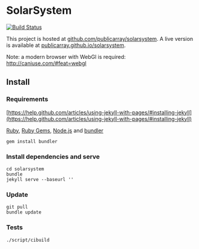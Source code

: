 # SolarSystem
[![Build Status](https://travis-ci.org/publicarray/solarsystem.svg?branch=gh-pages)](https://travis-ci.org/publicarray/solarsystem)

This project is hosted at [github.com/publicarray/solarsystem](https://github.com/publicarray/solarsystem). A live version is available at [publicarray.github.io/solarsystem](https://publicarray.github.io/solarsystem/).

Note: a modern browser with WebGl is required: http://caniuse.com/#feat=webgl

## Install
### Requirements
[https://help.github.com/articles/using-jekyll-with-pages/#installing-jekyll](https://help.github.com/articles/using-jekyll-with-pages/#installing-jekyll)

[Ruby](https://www.ruby-lang.org/), [Ruby Gems](https://rubygems.org), [Node.js](https://nodejs.org/) and [bundler](http://bundler.io)

```
gem install bundler
```

### Install dependencies and serve

```
cd solarsystem
bundle
jekyll serve --baseurl ''
```

### Update

```
git pull
bundle update
```

### Tests

```
./script/cibuild
```
